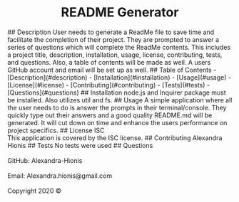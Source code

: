 
<h1 align="center">README Generator</h1>
## Description
 User needs to generate a ReadMe file to save time and facilitate the completion of their project. They are prompted to answer a series of questions which will complete the ReadMe contents. This includes a project title, description, installation, usage, license, contributing, tests, and questions. Also, a table of contents will be made as well. A users GitHub account and email will be set up as well.
## Table of Contents
- [Description](#description)
- [Installation](#installation)
- [Usage](#usage)
- [License](#license)
- [Contributing](#contributing)
- [Tests](#tests)
- [Questions](#questions)
## Installation
node.js and Inquirer package must be installed. Also utilizes util and fs.
## Usage
A simple application where all the user needs to do is answer the prompts in their terminal/console. They quickly type out their answers and a good quality README.md will be generated. It will cut down on time and enhance the users performance on project specifics.
## License
ISC
<br />
This application is covered by the ISC license. 
## Contributing
Alexandra Hionis
## Tests
No tests were used
## Questions
<br />
<br />
GitHub: Alexandra-Hionis<br /><br />
Email: Alexandra.hionis@gmail.com<br /><br />
Copyright 2020 &copy;